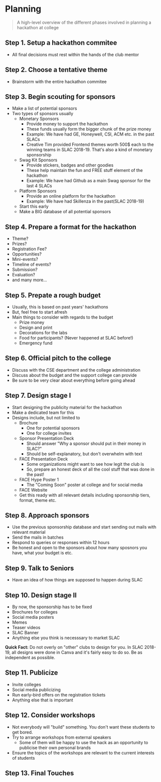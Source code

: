 # Planning
> A high-level overview of the different phases involved in planning a hackathon at college

## Step 1. Setup a hackathon commitee

- All final decisions must rest within the hands of the club mentor

## Step 2. Choose a tentative theme

- Brainstorm with the entire hackathon commitee

## Step 3. Begin scouting for sponsors

- Make a list of potential sponsors
- Two types of sponsors usually
  - Monetary Sponsors
    - Provide money to support the hackathon
    - These funds usually form the bigger chunk of the prize money
    - Example: We have had GE, Honeywell, CSI, ACM etc. in the past SLACs
    - Creative Tim provided Frontend themes worth 500$ each to the winning teams in SLAC 2018-19. That's also a kind of monetary sponsorship
  - Swag Kit Sponsors
    - Provide stickers, badges and other goodies
    - These help maintain the fun and FREE stuff element of the hackathon
    - Example: We have had Github as a main Swag sponsor for the last 4 SLACs
  - Platform Sponsors
    - Provide an online platform for the hackathon
    - Example: We have had Skillenza in the past(SLAC 2018-19)
  - Start this early
  - Make a BIG database of all potential sponsors
    
## Step 4. Prepare a format for the hackathon

- Theme?
- Prizes?
- Registration Fee?
- Opportunities?
- Mini-events?
- Timeline of events?
- Submission?
- Evaluation?
- and many more...

## Step 5. Prepate a rough budget

- Usually, this is based on past years' hackathons
- But, feel free to start afresh
- Main things to consider with regards to the budget
  - Prize money
  - Design and print
  - Decorations for the labs
  - Food for participants? (Never happened at SLAC before!)
  - Emergency fund

## Step 6. Official pitch to the college

- Discuss with the CSE department and the college administration
- Discuss about the budget and the support college can provide
- Be sure to be very clear about everything before going ahead

## Step 7. Design stage I

- Start designing the publicity material for the hackathon
- Make a dedicated team for this
- Designs include, but not limited to
  - Brochure
    - One for potential sponsors
    - One for college invites
  - Sponsor Presentation Deck
    - Should answer "Why a sponsor should put in their money in SLAC?"
    - Should be self-explanatory, but don't overwhelm with text
  - FACE Presentation Deck
    - Some organizations might want to see how legit the club is
    - So, prepare an honest deck of all the cool stuff that was done in the past!
  - FACE Hype Poster 1
    - The "Coming Soon" poster at college and for social media
   - FACE Website
    - Get this ready with all relevant details including sponsorship tiers, format, theme etc.
    
## Step 8. Approach sponsors

- Use the previous sponsorship database and start sending out mails with relevant material
- Send the mails in batches
- Respond to queries or responses within 12 hours
- Be honest and open to the sponsors about how many sposnors you have, what your budget is etc.

## Step 9. Talk to Seniors

- Have an idea of how things are supposed to happen during SLAC

## Step 10. Design stage II

- By now, the sponsorship has to be fixed
- Brochures for colleges
- Social media posters
- Memes
- Teaser videos
- SLAC Banner
- Anything else you think is necesssary to market SLAC

**Quick Fact:** Do not overly on "other" clubs to design for you. In SLAC 2018-19, all designs were done in Canva and it's fairly easy to do so. Be as independent as possible.

## Step 11. Publicize

- Invite colleges
- Social media publicizing
- Run early-bird offers on the registration tickets
- Anything else that is important

## Step 12. Consider workshops

- Not everybody will "build" something. You don't want these students to get bored.
- Try to arrange workshops from external speakers
  - Some of them will be happy to use the hack as an opportunity to publicise their own personal brands
- Ensure the topics of the workshops are relevant to the current interests of students

## Step 13. Final Touches

